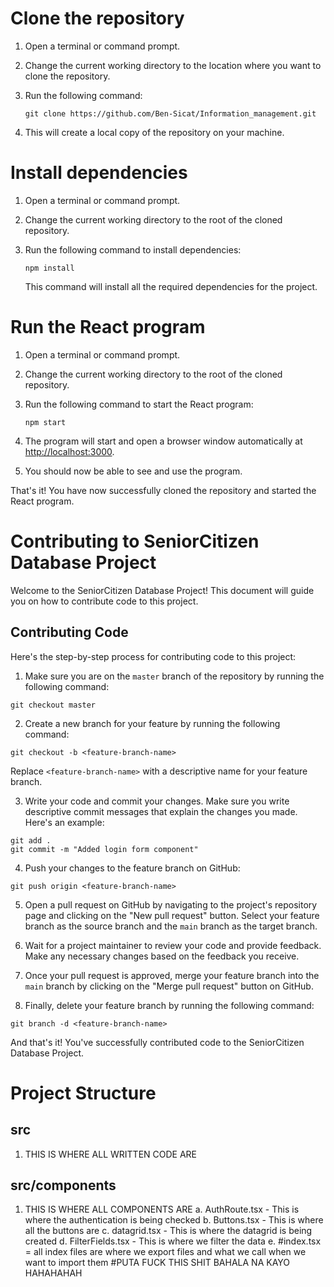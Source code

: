 


# Clone the repository

1. Open a terminal or command prompt.
2. Change the current working directory to the location where you want to clone the repository.
3. Run the following command:

   ```
   git clone https://github.com/Ben-Sicat/Information_management.git
   ```
   
4. This will create a local copy of the repository on your machine.

# Install dependencies

1. Open a terminal or command prompt.
2. Change the current working directory to the root of the cloned repository.
3. Run the following command to install dependencies:

   ```
   npm install
   ```
   
   This command will install all the required dependencies for the project.

# Run the React program

1. Open a terminal or command prompt.
2. Change the current working directory to the root of the cloned repository.
3. Run the following command to start the React program:

   ```
   npm start
   ```

4. The program will start and open a browser window automatically at [http://localhost:3000](http://localhost:3000).
5. You should now be able to see and use the program.

That's it! You have now successfully cloned the repository and started the React program.

# Contributing to SeniorCitizen Database Project

Welcome to the SeniorCitizen Database Project! This document will guide you on how to contribute code to this project.


## Contributing Code

Here's the step-by-step process for contributing code to this project:

1. Make sure you are on the `master` branch of the repository by running the following command:

```
git checkout master
```

2. Create a new branch for your feature by running the following command:

```
git checkout -b <feature-branch-name>
```

Replace `<feature-branch-name>` with a descriptive name for your feature branch.

3. Write your code and commit your changes. Make sure you write descriptive commit messages that explain the changes you made. Here's an example:

```
git add .
git commit -m "Added login form component"
```

4. Push your changes to the feature branch on GitHub:

```
git push origin <feature-branch-name>
```

5. Open a pull request on GitHub by navigating to the project's repository page and clicking on the "New pull request" button. Select your feature branch as the source branch and the `main` branch as the target branch.

6. Wait for a project maintainer to review your code and provide feedback. Make any necessary changes based on the feedback you receive.

7. Once your pull request is approved, merge your feature branch into the `main` branch by clicking on the "Merge pull request" button on GitHub.

8. Finally, delete your feature branch by running the following command:

```
git branch -d <feature-branch-name>
```

And that's it! You've successfully contributed code to the SeniorCitizen Database Project.

# Project Structure

## src
1. THIS IS WHERE ALL WRITTEN CODE ARE

## src/components
1. THIS IS WHERE ALL COMPONENTS ARE
   a. AuthRoute.tsx - This is where the authentication is being checked
   b. Buttons.tsx - This is where all the buttons are
   c. datagrid.tsx - This is where the datagrid is being created
   d. FilterFields.tsx - This is where we filter the data
   e. #index.tsx = all index files are where we export files and what we call when we want to import them
   #PUTA FUCK THIS SHIT BAHALA NA KAYO HAHAHAHAH